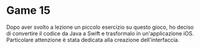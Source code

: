 # Game 15

Dopo aver svolto a lezione un piccolo esercizio su questo gioco, ho deciso di convertire il codice da Java a Swift e trasformalo in un'applicazione iOS.
Particolare attenzione è stata dedicata alla creazione dell'interfaccia.
